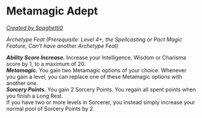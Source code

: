 # Metamagic Adept
[*Created by Spaghetti0*](https://bio.site/spaghetti0)  

*Archetype Feat (Prerequisite: Level 4+, the Spellcasting or Pact Magic Feature, Can't have another Archetype Feat)*  

***Ability Score Increase.*** Increase your Intelligence, Wisdom or Charisma score by 1, to a maximum of 20.  
***Metamagic.*** You gain two Metamagic options of your choice. Whenever you gain a level, you can replace one of these Metamagic options with another one.  
***Sorcery Points.*** You gain 2 Sorcery Points. You regain all spent points when you finish a Long Rest.  
If you have two or more levels in Sorcerer, you instead simply increase your normal pool of Sorcery Points by 2.